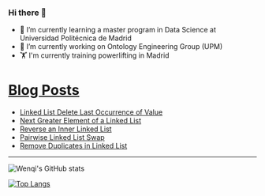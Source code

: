 ### Hi there 👋

- 🌱 I’m currently learning a master program in Data Science at Universidad Politécnica de Madrid
- 🔭 I’m currently working on Ontology Engineering Group (UPM) 
- 🏋️ I'm currently training powerlifting in Madrid

# [Blog Posts](https://www.dev.to/jiangwenqi)
<!-- BLOG-POST-LIST:START -->
- [Linked List Delete Last Occurrence of Value](https://dev.to/jiangwenqi/linked-list-delete-last-occurrence-of-value-5c2p)
- [Next Greater Element of a Linked List](https://dev.to/jiangwenqi/next-greater-element-of-a-linked-list-4pd4)
- [Reverse an Inner Linked List](https://dev.to/jiangwenqi/reverse-an-inner-linked-list-3lge)
- [Pairwise Linked List Swap](https://dev.to/jiangwenqi/pairwise-linked-list-swap-5g36)
- [Remove Duplicates in Linked List](https://dev.to/jiangwenqi/remove-duplicates-in-linked-list-4io)
<!-- BLOG-POST-LIST:END -->


---

![Wenqi's GitHub stats](https://github-readme-stats.vercel.app/api?username=jiangwenqi&show_icons=true&count_private=true)

[![Top Langs](https://github-readme-stats.vercel.app/api/top-langs/?username=jiangwenqi&layout=compact)](https://github.com/jiangwenqi/github-readme-stats)
